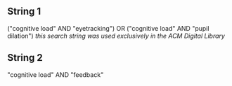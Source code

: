## String 1 ##
("cognitive load" AND "eyetracking") OR ("cognitive load" AND "pupil dilation")
*this search string was used exclusively in the ACM Digital Library*

## String 2 ##
"cognitive load" AND "feedback"